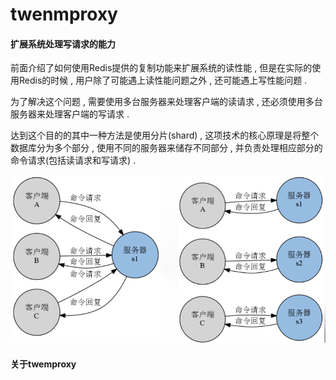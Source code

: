 # twenmproxy

#### 扩展系统处理写请求的能力

前面介绍了如何使用Redis提供的复制功能来扩展系统的读性能 , 但是在实际的使用Redis的时候 , 用户除了可能遇上读性能问题之外 , 还可能遇上写性能问题 . 

为了解决这个问题 , 需要使用多台服务器来处理客户端的读请求 , 还必须使用多台服务器来处理客户端的写请求 . 

达到这个目的的其中一种方法是使用分片\(shard\) , 这项技术的核心原理是将整个数据库分为多个部分 , 使用不同的服务器来储存不同部分 , 并负责处理相应部分的命令请求\(包括读请求和写请求\) . 

![](/assets/fenpian1.png)

#### 关于twemproxy




